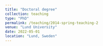 ```yaml
---
title: "Doctoral degree"
collection: teaching
type: "PhD"
permalink: /teaching/2014-spring-teaching-2
venue: "Lund University"
date: 2022-05-01
location: "Lund, Sweden"
---
```

